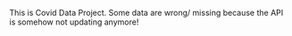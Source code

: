 This is Covid Data Project.
Some data are wrong/ missing because the API is somehow not updating anymore!
